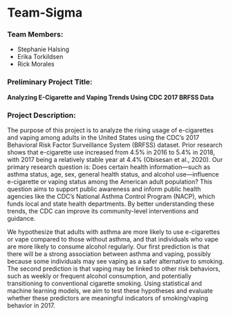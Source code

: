 # Team-Sigma

### Team Members:
- Stephanie Halsing
- Erika Torkildsen
- Rick Morales

### Preliminary Project Title:
**Analyzing E-Cigarette and Vaping Trends Using CDC 2017 BRFSS Data**

### Project Description:
The purpose of this project is to analyze the rising usage of e-cigarettes and vaping among adults in the United States using the CDC’s 2017 Behavioral Risk Factor Surveillance System (BRFSS) dataset. Prior research shows that e-cigarette use increased from 4.5% in 2016 to 5.4% in 2018, with 2017 being a relatively stable year at 4.4% (Obisesan et al., 2020). Our primary research question is: Does certain health information—such as asthma status, age, sex, general health status, and alcohol use—influence e-cigarette or vaping status among the American adult population? This question aims to support public awareness and inform public health agencies like the CDC’s National Asthma Control Program (NACP), which funds local and state health departments. By better understanding these trends, the CDC can improve its community-level interventions and guidance.

We hypothesize that adults with asthma are more likely to use e-cigarettes or vape compared to those without asthma, and that individuals who vape are more likely to consume alcohol regularly. Our first prediction is that there will be a strong association between asthma and vaping, possibly because some individuals may see vaping as a safer alternative to smoking. The second prediction is that vaping may be linked to other risk behaviors, such as weekly or frequent alcohol consumption, and potentially transitioning to conventional cigarette smoking. Using statistical and machine learning models, we aim to test these hypotheses and evaluate whether these predictors are meaningful indicators of smoking/vaping behavior in 2017. 